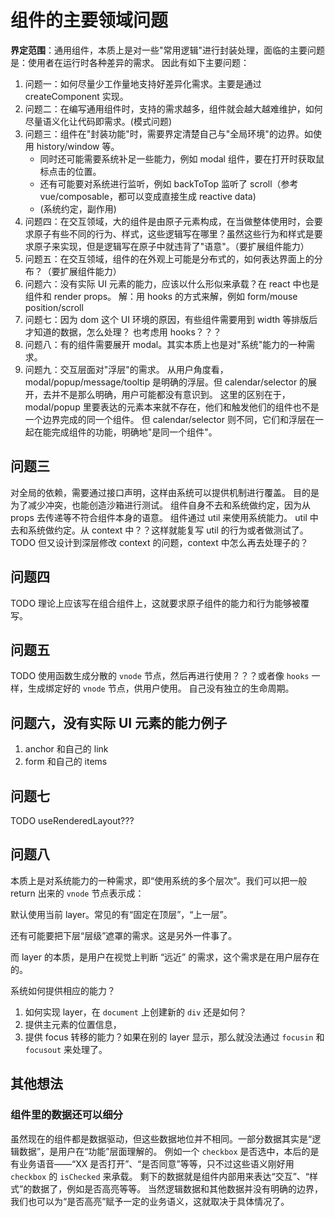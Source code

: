 # 组件的主要领域问题

**界定范围**：通用组件，本质上是对一些"常用逻辑"进行封装处理，面临的主要问题是：使用者在运行时各种差异的需求。
因此有如下主要问题：

1. 问题一：如何尽量少工作量地支持好差异化需求。主要是通过 createComponent 实现。
2. 问题二：在编写通用组件时，支持的需求越多，组件就会越大越难维护，如何尽量语义化让代码即需求。(模式问题)
3. 问题三：组件在"封装功能"时，需要界定清楚自己与"全局环境"的边界。如使用 history/window 等。
   - 同时还可能需要系统补足一些能力，例如 modal 组件，要在打开时获取鼠标点击的位置。
   - 还有可能要对系统进行监听，例如 backToTop 监听了 scroll（参考 vue/composable，都可以变成直接生成 reactive data)
   - (系统约定，副作用)
4. 问题四：在交互领域，大的组件是由原子元素构成，在当做整体使用时，会要求原子有些不同的行为、样式，这些逻辑写在哪里？虽然这些行为和样式是要求原子来实现，但是逻辑写在原子中就违背了"语意"。（要扩展组件能力）
5. 问题五：在交互领域，组件的在外观上可能是分布式的，如何表达界面上的分布？（要扩展组件能力）
6. 问题六：没有实际 UI 元素的能力，应该以什么形似来承载？在 react 中也是组件和 render props。
解：用 hooks 的方式来解，例如 form/mouse position/scroll
7. 问题七：因为 dom 这个 UI 环境的原因，有些组件需要用到 width 等排版后才知道的数据，怎么处理？
也考虑用 hooks？？？
8. 问题八：有的组件需要展开 modal。其实本质上也是对"系统"能力的一种需求。
9. 问题九：交互层面对"浮层"的需求。
从用户角度看，modal/popup/message/tooltip 是明确的浮层。但 calendar/selector 的展开，去并不是那么明确，用户可能都没有意识到。
这里的区别在于，modal/popup 里要表达的元素本来就不存在，他们和触发他们的组件也不是一个边界完成的同一个组件。
但 calendar/selector 则不同，它们和浮层在一起在能完成组件的功能，明确地"是同一个组件"。

## 问题三

对全局的依赖，需要通过接口声明，这样由系统可以提供机制进行覆盖。
目的是为了减少冲突，也能创造沙箱进行测试。
组件自身不去和系统做约定，因为从 props 去传递等不符合组件本身的语意。
组件通过 util 来使用系统能力。
util 中去和系统做约定。从 context 中？？这样就能复写 util 的行为或者做测试了。
TODO 但又设计到深层修改 context 的问题，context 中怎么再去处理子的？

## 问题四

TODO 理论上应该写在组合组件上，这就要求原子组件的能力和行为能够被覆写。

## 问题五

TODO 使用函数生成分散的 `vnode` 节点，然后再进行使用？？？或者像 `hooks` 一样，生成绑定好的 `vnode` 节点，供用户使用。
自己没有独立的生命周期。

## 问题六，没有实际 UI 元素的能力例子

1. anchor 和自己的 link
2. form 和自己的 items

## 问题七

TODO useRenderedLayout???

## 问题八

本质上是对系统能力的一种需求，即“使用系统的多个层次”。我们可以把一般 return 出来的 `vnode` 节点表示成：

默认使用当前 layer。常见的有“固定在顶层”，“上一层”。

还有可能要把下层“层级”遮罩的需求。这是另外一件事了。

而 layer 的本质，是用户在视觉上判断 “远近” 的需求，这个需求是在用户层存在的。

系统如何提供相应的能力？

1. 如何实现 layer，在 `document` 上创建新的 `div` 还是如何？
2. 提供主元素的位置信息，
3. 提供 focus 转移的能力？如果在别的 layer 显示，那么就没法通过 `focusin` 和 `focusout` 来处理了。

## 其他想法

### 组件里的数据还可以细分

虽然现在的组件都是数据驱动，但这些数据地位并不相同。一部分数据其实是“逻辑数据”，是用户在“功能”层面理解的。
例如一个 `checkbox` 是否选中，本后的是有业务语音——“XX 是否打开”、“是否同意”等等，只不过这些语义刚好用 `checkbox` 的 `isChecked` 来承载。
剩下的数据就是组件内部用来表达“交互”、“样式”的数据了，例如是否高亮等等。
当然逻辑数据和其他数据并没有明确的边界，我们也可以为“是否高亮”赋予一定的业务语义，这就取决于具体情况了。

